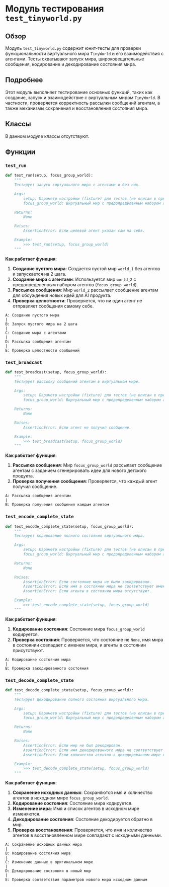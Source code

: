 # Модуль тестирования `test_tinyworld.py`

## Обзор

Модуль `test_tinyworld.py` содержит юнит-тесты для проверки функциональности виртуального мира `TinyWorld` и его взаимодействия с агентами. Тесты охватывают запуск мира, широковещательные сообщения, кодирование и декодирование состояния мира.

## Подробнее

Этот модуль выполняет тестирование основных функций, таких как создание, запуск и взаимодействие с виртуальным миром `TinyWorld`. В частности, проверяется корректность рассылки сообщений агентам, а также механизмы сохранения и восстановления состояния мира.

## Классы

В данном модуле классы отсутствуют.

## Функции

### `test_run`

```python
def test_run(setup, focus_group_world):
    """
    Тестирует запуск виртуального мира с агентами и без них.

    Args:
        setup: Параметр настройки (fixture) для тестов (не описан в предоставленном коде).
        focus_group_world: Виртуальный мир с предопределенным набором агентов.

    Returns:
        None

    Raises:
        AssertionError: Если целевой агент указан сам на себя.

    Example:
        >>> test_run(setup, focus_group_world)
    """
```

**Как работает функция**:

1. **Создание пустого мира**: Создается пустой мир `world_1` без агентов и запускается на 2 шага.
2. **Создание мира с агентами**: Используется мир `world_2` с предопределенным набором агентов (`focus_group_world`).
3. **Рассылка сообщения**: Мир `world_2` рассылает сообщение агентам для обсуждения новых идей для AI продукта.
4. **Проверка целостности**: Проверяется, что ни один агент не отправляет сообщения самому себе.

```
A: Создание пустого мира
|
B: Запуск пустого мира на 2 шага
|
C: Создание мира с агентами
|
D: Рассылка сообщения агентам
|
E: Проверка целостности сообщений
```

### `test_broadcast`

```python
def test_broadcast(setup, focus_group_world):
    """
    Тестирует рассылку сообщений агентам в виртуальном мире.

    Args:
        setup: Параметр настройки (fixture) для тестов (не описан в предоставленном коде).
        focus_group_world: Виртуальный мир с предопределенным набором агентов.

    Returns:
        None

    Raises:
        AssertionError: Если агент не получил сообщение.

    Example:
        >>> test_broadcast(setup, focus_group_world)
    """
```

**Как работает функция**:

1. **Рассылка сообщения**: Мир `focus_group_world` рассылает сообщение агентам с заданием сгенерировать идеи для нового детского продукта.
2. **Проверка получения сообщения**: Проверяется, что каждый агент получил сообщение.

```
A: Рассылка сообщения агентам
|
B: Проверка получения сообщения каждым агентом
```

### `test_encode_complete_state`

```python
def test_encode_complete_state(setup, focus_group_world):
    """
    Тестирует кодирование полного состояния виртуального мира.

    Args:
        setup: Параметр настройки (fixture) для тестов (не описан в предоставленном коде).
        focus_group_world: Виртуальный мир с предопределенным набором агентов.

    Returns:
        None

    Raises:
        AssertionError: Если состояние мира не было закодировано.
        AssertionError: Если имя в состоянии мира не соответствует имени мира.
        AssertionError: Если агенты в состоянии мира отсутствуют.

    Example:
        >>> test_encode_complete_state(setup, focus_group_world)
    """
```

**Как работает функция**:

1. **Кодирование состояния**: Состояние мира `focus_group_world` кодируется.
2. **Проверка состояния**: Проверяется, что состояние не `None`, имя мира в состоянии совпадает с именем мира, и агенты в состоянии присутствуют.

```
A: Кодирование состояния мира
|
B: Проверка закодированного состояния
```

### `test_decode_complete_state`

```python
def test_decode_complete_state(setup, focus_group_world):
    """
    Тестирует декодирование полного состояния виртуального мира.

    Args:
        setup: Параметр настройки (fixture) для тестов (не описан в предоставленном коде).
        focus_group_world: Виртуальный мир с предопределенным набором агентов.

    Returns:
        None

    Raises:
        AssertionError: Если мир не был декодирован.
        AssertionError: Если имя декодированного мира не соответствует исходному имени.
        AssertionError: Если количество агентов в декодированном мире не соответствует исходному количеству.

    Example:
        >>> test_decode_complete_state(setup, focus_group_world)
    """
```

**Как работает функция**:

1. **Сохранение исходных данных**: Сохраняются имя и количество агентов в исходном мире `focus_group_world`.
2. **Кодирование состояния**: Состояние мира кодируется.
3. **Изменение мира**: Имя и список агентов в исходном мире изменяются.
4. **Декодирование состояния**: Состояние декодируется обратно в мир.
5. **Проверка восстановления**: Проверяется, что имя и количество агентов в восстановленном мире совпадают с исходными данными.

```
A: Сохранение исходных данных мира
|
B: Кодирование состояния мира
|
C: Изменение данных в оригинальном мире
|
D: Декодирование состояния в новый мир
|
E: Проверка соответствия параметров нового мира исходным данным
```